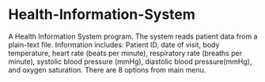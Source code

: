 # Health-Information-System
A Health Information System program. The system reads patient data from a plain-text file. Information includes: Patient ID, date of visit, body temperature, heart rate (beats per minute), respiratory rate (breaths per minute), systolic blood pressure (mmHg), diastolic blood pressure(mmHg), and oxygen saturation. There are 8 options from main menu.
